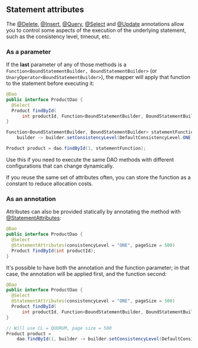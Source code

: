 <!--
Licensed to the Apache Software Foundation (ASF) under one
or more contributor license agreements.  See the NOTICE file
distributed with this work for additional information
regarding copyright ownership.  The ASF licenses this file
to you under the Apache License, Version 2.0 (the
"License"); you may not use this file except in compliance
with the License.  You may obtain a copy of the License at

  http://www.apache.org/licenses/LICENSE-2.0

Unless required by applicable law or agreed to in writing,
software distributed under the License is distributed on an
"AS IS" BASIS, WITHOUT WARRANTIES OR CONDITIONS OF ANY
KIND, either express or implied.  See the License for the
specific language governing permissions and limitations
under the License.
-->

## Statement attributes

The [@Delete](../delete/), [@Insert](../insert/), [@Query](../query/), [@Select](../select/) and
[@Update](../update/) annotations allow you to control some aspects of the execution of the
underlying statement, such as the consistency level, timeout, etc.

### As a parameter

If the **last** parameter of any of those methods is a `Function<BoundStatementBuilder,
BoundStatementBuilder>` (or `UnaryOperator<BoundStatementBuilder>`), the mapper will apply that
function to the statement before executing it:

```java
@Dao
public interface ProductDao {
  @Select
  Product findById(
      int productId, Function<BoundStatementBuilder, BoundStatementBuilder> setAttributes);
}

Function<BoundStatementBuilder, BoundStatementBuilder> statementFunction =
    builder -> builder.setConsistencyLevel(DefaultConsistencyLevel.ONE).setPageSize(500);

Product product = dao.findById(1, statementFunction);
``` 

Use this if you need to execute the same DAO methods with different configurations that can change
dynamically.

If you reuse the same set of attributes often, you can store the function as a constant to reduce
allocation costs.

### As an annotation

Attributes can also be provided statically by annotating the method with [@StatementAttributes]:

```java
@Dao
public interface ProductDao {
  @Select
  @StatementAttributes(consistencyLevel = "ONE", pageSize = 500)
  Product findById(int productId);
}
```

It's possible to have both the annotation and the function parameter; in that case, the annotation
will be applied first, and the function second:

```java
@Dao
public interface ProductDao {
  @Select
  @StatementAttributes(consistencyLevel = "ONE", pageSize = 500)
  Product findById(
      int productId, Function<BoundStatementBuilder, BoundStatementBuilder> setAttributes);
}

// Will use CL = QUORUM, page size = 500
Product product =
    dao.findById(1, builder -> builder.setConsistencyLevel(DefaultConsistencyLevel.QUORUM));
```

[@StatementAttributes]: https://docs.datastax.com/en/drivers/java/4.2/com/datastax/oss/driver/api/mapper/annotations/StatementAttributes.html
